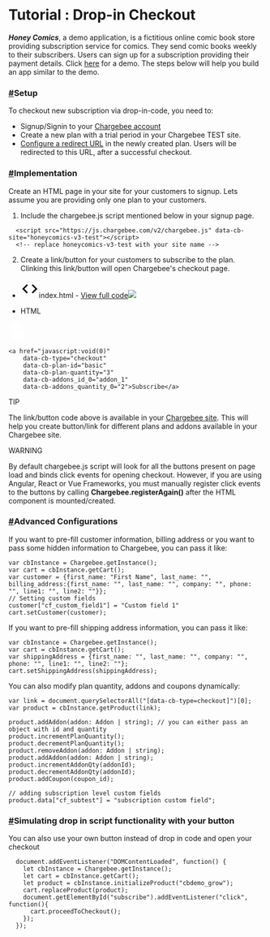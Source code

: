 
# Tutorial : Drop-in Checkout

_**Honey Comics**_, a demo application, is a fictitious online comic book store providing subscription service for comics. They send comic books weekly to their subscribers. Users can sign up for a subscription providing their payment details. Click  [here](https://www.recur.in/drop-in/index.html)  for a demo. The steps below will help you build an app similar to the demo.

### [#](https://www.chargebee.com/checkout-portal-docs/drop-in-tutorial.html#setup)Setup

To checkout new subscription via drop-in-code, you need to:

-   Signup/Signin to your  [Chargebee account](https://www.chargebee.com/trial-signup.html)
-   Create a new plan with a trial period in your Chargebee TEST site.
-   [Configure a redirect URL](https://www.chargebee.com/docs/hosted_pages.html#1-plan-url-integration)  in the newly created plan. Users will be redirected to this URL, after a successful checkout.

### [#](https://www.chargebee.com/checkout-portal-docs/drop-in-tutorial.html#implementation)Implementation

Create an HTML page in your site for your customers to signup. Lets assume you are providing only one plan to your customers.

1.  Include the chargebee.js script mentioned below in your signup page.

```
  <script src="https://js.chargebee.com/v2/chargebee.js" data-cb-site="honeycomics-v3-test"></script>
  <!-- replace honeycomics-v3-test with your site name -->

```

2.  Create a link/button for your customers to subscribe to the plan. Clinking this link/button will open Chargebee's checkout page.

-   ![](data:image/png;base64,iVBORw0KGgoAAAANSUhEUgAAACQAAAAkCAQAAABLCVATAAAAtElEQVR4AezSAQbDQBBG4bebqB44ACQUSgpgAasIsCBAoWebokKNX0cAIe8An5kxHKGzs5EHqjsjOxowjCeZ3xIFwxj2MUajc1DFBBUw65dx1BJQgulRZUcFzGtjJNU0pZgL/+oEJZi3ZyS1OkowV+Kg1xRM8TwaYsI1xxcSq81sSaoPmCYYQblndOWAcVQjBw+pGUEtJHwpZhRVPUONGUUVkoNKyAjqhuqzfqDM4AejYBQAAIiqhXbHMw6KAAAAAElFTkSuQmCC)index.html - [View full code![](https://www.chargebee.com/checkout-portal-docs/assets/img/external-link.67629f3f.svg)](https://github.com/chargebee/chargebee-checkout-samples/blob/docs_v2/drop-in/index.html)
    
-   HTML

![](data:image/png;base64,iVBORw0KGgoAAAANSUhEUgAAACQAAAAkCAQAAABLCVATAAAAq0lEQVR4Ae3WtQECQRSEYYqAHrAaiNAW8BByoou2AcrCCzkawGVwlxlc/5d/57fruHtwIQfDhzF+NCHFoAZIKjTCrNsvjR+N90gIzhNPMHsRBA9snKpwCVTG8bq7FIfaOF4I/R2KQqNTbxChdIhQOkQoHSKUDnFqFxoTaJtK3AitKUMgrc+DjveHzGxuhdY9H/pDfehZ56A69GLntzg2tIp805WHIWMh4HhEEz/STPfVX4zRAAAAAElFTkSuQmCC)

```
<a href="javascript:void(0)"
    data-cb-type="checkout"
    data-cb-plan-id="basic"
    data-cb-plan-quantity="3"
    data-cb-addons_id_0="addon_1"
    data-cb-addons_quantity_0="2">Subscribe</a>

```

TIP

The link/button code above is available in your  [Chargebee site](https://www.chargebee.com/docs/checkout-v3.html#drop-in-script-based-checkout). This will help you create button/link for different plans and addons available in your Chargebee site.

WARNING

By default chargebee.js script will look for all the buttons present on page load and binds click events for opening checkout. However, if you are using Angular, React or Vue Frameworks, you must manually register click events to the buttons by calling  **Chargebee.registerAgain()**  after the HTML component is mounted/created.

### [#](https://www.chargebee.com/checkout-portal-docs/drop-in-tutorial.html#advanced-configurations)Advanced Configurations

If you want to pre-fill customer information, billing address or you want to pass some hidden information to Chargebee, you can pass it like:

```
var cbInstance = Chargebee.getInstance();
var cart = cbInstance.getCart();
var customer = {first_name: "First Name", last_name: "", billing_address:{first_name: "", last_name: "", company: "", phone: "", line1: "", line2: ""}};
// Setting custom fields
customer["cf_custom_field1"] = "Custom field 1"
cart.setCustomer(customer);

```

If you want to pre-fill shipping address information, you can pass it like:

```
var cbInstance = Chargebee.getInstance();
var cart = cbInstance.getCart();
var shippingAddress = {first_name: "", last_name: "", company: "", phone: "", line1: "", line2: ""};
cart.setShippingAddress(shippingAddress);

```

You can also modify plan quantity, addons and coupons dynamically:

```
var link = document.querySelectorAll("[data-cb-type=checkout]")[0];
var product = cbInstance.getProduct(link);

product.addAddon(addon: Addon | string); // you can either pass an object with id and quantity
product.incrementPlanQuantity();
product.decrementPlanQuantity();
product.removeAddon(addon: Addon | string);
product.addAddon(addon: Addon | string);
product.incrementAddonQty(addonId);
product.decrementAddonQty(addonId);
product.addCoupon(coupon_id);

// adding subscription level custom fields
product.data["cf_subtest"] = "subscription custom field";

```

### [#](https://www.chargebee.com/checkout-portal-docs/drop-in-tutorial.html#simulating-drop-in-script-functionality-with-your-button)Simulating drop in script functionality with your button

You can also use your own button instead of drop in code and open your checkout

```
  document.addEventListener("DOMContentLoaded", function() {
    let cbInstance = Chargebee.getInstance();
    let cart = cbInstance.getCart();
    let product = cbInstance.initializeProduct("cbdemo_grow");
    cart.replaceProduct(product);
    document.getElementById("subscribe").addEventListener("click", function(){
      cart.proceedToCheckout();
    });
  });

```